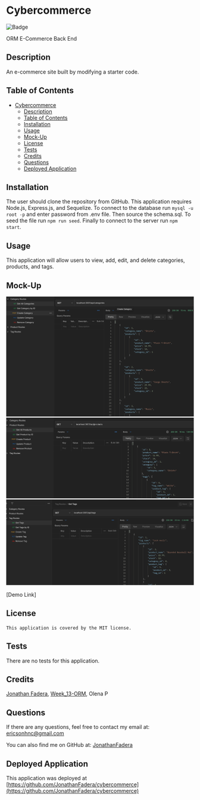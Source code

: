 # Cybercommerce

![Badge](https://img.shields.io/badge/License-MIT-blue.svg)

ORM E-Commerce Back End

## Description 
An e-commerce site built by modifying a starter code.

## Table of Contents 
- [Cybercommerce](#cybercommerce)
  - [Description](#description)
  - [Table of Contents](#table-of-contents)
  - [Installation](#installation)
  - [Usage](#usage)
  - [Mock-Up](#mock-up)
  - [License](#license)
  - [Tests](#tests)
  - [Credits](#credits)
  - [Questions](#questions)
  - [Deployed Application](#deployed-application)

## Installation
The user should clone the repository from GitHub. This application requires Node.js, Express.js, and Sequelize. To connect to the database run `mysql -u root -p` and enter password from .env file. Then source the schema.sql. To seed the file run `npm run seed`. Finally to connect to the server run `npm start`.

## Usage
This application will allow users to view, add, edit, and delete categories, products, and tags.

## Mock-Up
![screenshot of the category request](./assets/images/Get%20Categories.png)
![screenshot of the product request](./assets/images/GET%20Products.png)
![screenshot of the tag request](./assets/images/GET%20Tags.png)

[Demo Link]

## License
    This application is covered by the MIT license.

## Tests
There are no tests for this application. 

## Credits
[Jonathan Fadera](https://github.com/JonathanFadera), [Week_13-ORM](https://ucb.bootcampcontent.com/UCB-Coding-Bootcamp/UCB-VIRT-FSF-PT-01-2023-U-LOLC/-/tree/main/Week_13_ORM),  Olena P

## Questions
If there are any questions, feel free to contact my email at: ericsonhnc@gmail.com

You can also find me on GitHub at: [JonathanFadera](https://www.github.com/JonathanFadera)

## Deployed Application
This application was deployed at [https://github.com/JonathanFadera/cybercommerce](https://github.com/JonathanFadera/cybercommerce)

